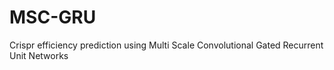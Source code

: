 # MSC-GRU
Crispr efficiency prediction using Multi Scale Convolutional Gated Recurrent Unit Networks
